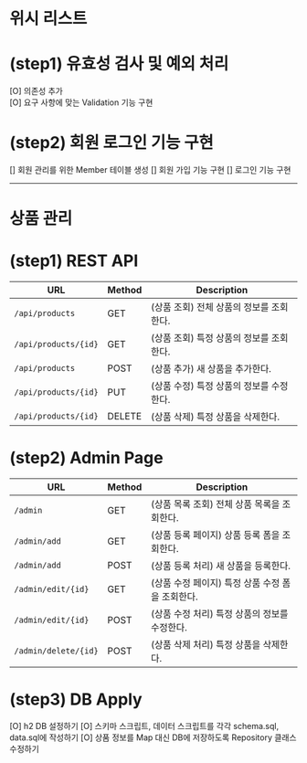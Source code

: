 # 위시 리스트
# (step1) 유효성 검사 및 예외 처리
[O] 의존성 추가  
[O] 요구 사항에 맞는 Validation 기능 구현

# (step2) 회원 로그인 기능 구현
[] 회원 관리를 위한 Member 테이블 생성
[] 회원 가입 기능 구현
[] 로그인 기능 구현

---
# 상품 관리

# (step1) REST API
| URL                  | Method | Description              |
|----------------------|--------|--------------------------|
| `/api/products`      | GET    | (상품 조회) 전체 상품의 정보를 조회한다. |
| `/api/products/{id}` | GET    | (상품 조회) 특정 상품의 정보를 조회한다. |
| `/api/products`      | POST   | (상품 추가) 새 상품을 추가한다.      |
| `/api/products/{id}` | PUT    | (상품 수정) 특정 상품의 정보를 수정한다. |
| `/api/products/{id}` | DELETE | (상품 삭제) 특정 상품을 삭제한다.     |


# (step2) Admin Page
| URL                  | Method | Description                    |
|----------------------|--------|--------------------------------|
| `/admin`             | GET    | (상품 목록 조회) 전체 상품 목록을 조회한다.     |
| `/admin/add`         | GET    | (상품 등록 페이지) 상품 등록 폼을 조회한다.     |
| `/admin/add`         | POST   | (상품 등록 처리) 새 상품을 등록한다.         |
| `/admin/edit/{id}`   | GET    | (상품 수정 페이지) 특정 상품 수정 폼을 조회한다.  |
| `/admin/edit/{id}`   | POST   | (상품 수정 처리) 특정 상품의 정보를 수정한다.    |
| `/admin/delete/{id}` | POST   | (상품 삭제 처리) 특정 상품을 삭제한다.        |

# (step3) DB Apply
[O] h2 DB 설정하기
[O] 스키마 스크립트, 데이터 스크립트를 각각 schema.sql, data.sql에 작성하기
[O] 상품 정보를 Map 대신 DB에 저장하도록 Repository 클래스 수정하기
